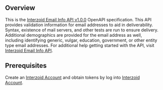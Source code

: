 ## Overview

This is the [Interzoid Email Info API v1.0.0](https://interzoid.com/services/getemailinfo) OpenAPI specification. This API provides validation information for email addresses to aid in deliverability.  Syntax, existence of mail servers, and other tests are run to ensure delivery.  Additional demographics are provided for the email address as well, including identifying generic,  vulgar, education, government, or other entity type email addresses. For additional help getting started with the API,  visit [Interzoid Email Info API](https://interzoid.com/services/getemailinfo).
## Prerequisites

 Create an [Interzoid Account](https://www.interzoid.com/register)  and obtain tokens by log into [Interzoid Account](https://www.interzoid.com/account).
